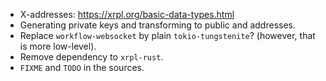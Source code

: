- X-addresses: https://xrpl.org/basic-data-types.html
- Generating private keys and transforming to public and addresses.
- Replace `workflow-websocket` by plain `tokio-tungstenite`?
  (however, that is more low-level).
- Remove dependency to `xrpl-rust`.
- `FIXME` and `TODO` in the sources.